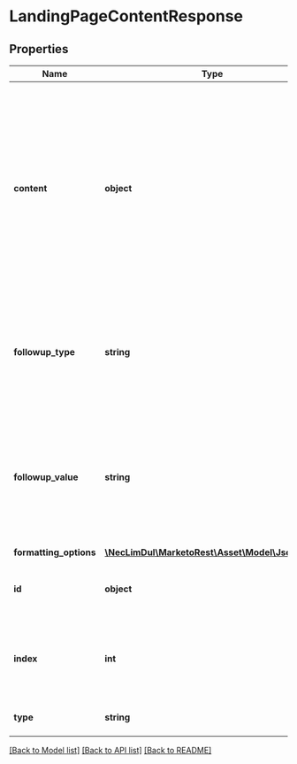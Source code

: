 # LandingPageContentResponse

## Properties
Name | Type | Description | Notes
------------ | ------------- | ------------- | -------------
**content** | **object** | Content of the section.  Expected values vary based on type.  Image: An image URL.  RichText: HTML Content.  HTML: HTML Content.  Form: A form id.  Rectangle: Empty. Snippet: A snippet id. | [optional] 
**followup_type** | **string** | Follow-up behavior of a form.  Only available for form-type content sections.  Defaults to form defined behavior. | [optional] 
**followup_value** | **string** | Where to follow-up on form submission.  When followupType is lp, accepts the integer id of a landing page.  For url, it accepts a url string. | [optional] 
**formatting_options** | [**\NecLimDul\MarketoRest\Asset\Model\JsonNode**](JsonNode.md) |  | [optional] 
**id** | **object** | Id of the content section, may be a string or an int | 
**index** | **int** | Index of the content section.  Index orients the elements from lowest to highest | [optional] 
**type** | **string** | Type of content section | 

[[Back to Model list]](../README.md#documentation-for-models) [[Back to API list]](../README.md#documentation-for-api-endpoints) [[Back to README]](../README.md)


